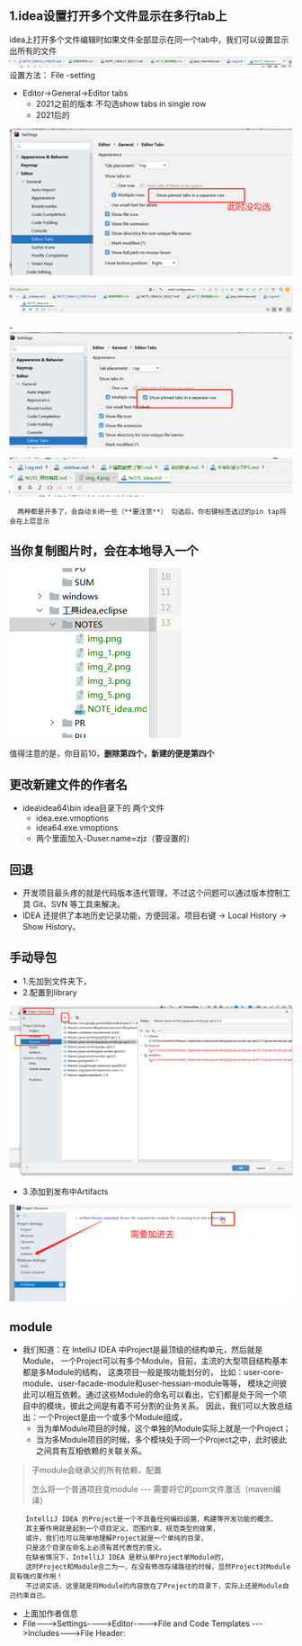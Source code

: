 ## 1.idea设置打开多个文件显示在多行tab上
idea上打开多个文件编辑时如果文件全部显示在同一个tab中，我们可以设置显示出所有的文件
![img.png](img.png)
设置方法：
File -setting
- Editor->General->Editor tabs
    - 2021之前的版本 不勾选show tabs in single row
    - 2021后的 
  
![img_1.png](img_1.png)
      
![img_2.png](img_2.png)

-![img_3.png](img_3.png)

![img_5.png](img_5.png)
      
      两种都是开多了，会自动关闭一些（**要注意**） 勾选后，你右键标签选过的pin tap将会在上层显示

## 当你复制图片时，会在本地导入一个
  ![img_4.png](img_4.png)

  值得注意的是，你目前10，**删除第四个，新建的便是第四个**  
  
## 更改新建文件的作者名
- idea\idea64\bin  idea目录下的 两个文件  
  -  idea.exe.vmoptions
  - idea64.exe.vmoptions
  - 两个里面加入-Duser.name=zjz（要设置的）


## 回退
- 开发项目最头疼的就是代码版本迭代管理，不过这个问题可以通过版本控制工具 Git、SVN 等工具来解决。
- IDEA 还提供了本地历史记录功能，方便回滚。项目右键 -> Local History -> Show History。






## 手动导包
- 1.先加到文件夹下，
- 2.配置到library

![img_7.png](img_7.png)

- 3.添加到发布中Artifacts

![img_8.png](img_8.png)


## module
- 我们知道：在 IntelliJ IDEA 中Project是最顶级的结构单元，然后就是Module，
  一个Project可以有多个Module。目前，主流的大型项目结构基本都是多Module的结构，
  这类项目一般是按功能划分的， 比如：user-core-module、user-facade-module和user-hessian-module等等，
  模块之间彼此可以相互依赖。通过这些Module的命名可以看出，它们都是处于同一个项目中的模块，彼此之间是有着不可分割的业务关系。
  因此，我们可以大致总结出：一个Project是由一个或多个Module组成，
  - 当为单Module项目的时候，这个单独的Module实际上就是一个Project；
  - 当为多Module项目的时候，多个模块处于同一个Project之中，此时彼此之间具有互相依赖的关联关系。
  
> 子module会继承父的所有依赖，配置
> 
> 怎么将一个普通项目变module --- 需要将它的pom文件激活（maven编译）
```
    IntelliJ IDEA 的Project是一个不具备任何编码设置、构建等开发功能的概念，
    其主要作用就是起到一个项目定义、范围约束、规范类型的效果，
    或许，我们也可以简单地理解Project就是一个单纯的目录，
    只是这个目录在命名上必须有其代表性的意义。
    在缺省情况下，IntelliJ IDEA 是默认单Project单Module的，
    这时Project和Module合二为一，在没有修改存储路径的时候，显然Project对Module具有强约束作用！
    不过说实话，这里就是将Module的内容放在了Project的目录下，实际上还是Module自己约束自己。
```

- 上面加作者信息
- File--->Settings---->Editor---->File and Code Templates --->Includes--->File Header:

